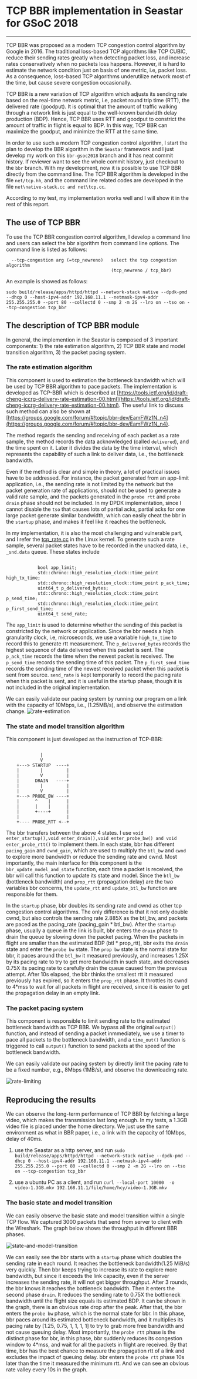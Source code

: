 # TCP BBR implementation in Seastar for GSoC 2018
------

TCP BBR was proposed as a modern TCP congestion control algorithm by Google in 2016. The traditional loss-based TCP algorithms like TCP CUBIC, reduce their sending rates greatly when detecting packet loss, and increase rates conservatively when no packets loss happens. However, it is hard to estimate the network condition just on basis of one metric, i.e, packet loss. As a consequence, loss-based TCP algorithms underutilize network most of the time, but cause severe congestion occasionally.

TCP BBR is a new variation of TCP algorithm which adjusts its sending rate based on the real-time network metric, i.e, packet round trip time (RTT), the delivered rate (goodput). It is optimal that the amount of traffic walking through a network link is just equal to the well-known bandwidth delay production (BDP). Hence, TCP BBR uses RTT and goodput to constrict the amount of traffic in flight is equal to BDP. In this way, TCP BBR can maximize the goodput, and minimize the RTT at the same time.

In order to use such a modern TCP congestion control algorithm, I start the plan to develop the BBR algorithm in the `Seastar` framework and I just develop my work on this `bbr-gsoc2018` branch and it has neat commit history. If reviewer want to see the whole commit history, just checkout to the `bbr` branch. With my development, now it is possible to use TCP BBR directly from the command line. The TCP BBR algorithm is developed in the file `net/tcp.hh`, and the command line related codes are developed in the file `net\native-stack.cc and net\tcp.cc`. 

According to my test, my implementation works well and I will show it in the rest of this report. 



## The use of TCP BBR


To use the TCP BBR congestion control algorithm, I develop a command line and users can select the bbr algorithm from command line options. The command line is listed as follows:

```TCP congestion algorithm options:
  --tcp-congestion arg (=tcp_newreno)   select the tcp congestion algorithm 
                                        (tcp_newreno / tcp_bbr)
```

An example is showed as follows:

`sudo build/release/apps/httpd/httpd --network-stack native --dpdk-pmd --dhcp 0 --host-ipv4-addr 192.168.11.1 --netmask-ipv4-addr 255.255.255.0 --port 80 --collectd 0 --smp 2 -m 2G --lro on --tso on --tcp-congestion tcp_bbr`


## The description of TCP BBR module

In general, the implemention in the Seastar is composed of 3 important components: 1) the rate estimation algorithm, 2) TCP BBR state and model transition algorithm, 3) the packet pacing system.

### The rate estimation algorithm 

This component is used to estimation the bottleneck bandwidth which will be used by TCP BBR algorithm to pace packets. The implementation is developed as TCP-BBR which is described at [https://tools.ietf.org/id/draft-cheng-iccrg-delivery-rate-estimation-00.html](https://tools.ietf.org/id/draft-cheng-iccrg-delivery-rate-estimation-00.html).
The useful link to discuss such method can also be shown at [https://groups.google.com/forum/#!topic/bbr-dev/EamFWz1N_n4](https://groups.google.com/forum/#!topic/bbr-dev/EamFWz1N_n4). 

The method regards the sending and receiving of each packet as a rate sample, the method records the data acknowledged (called `delivered`), and the time spent on it. Later it divides the data by the time interval, which represents the capability of such a link to deliver data, i.e., the bottleneck bandwidth.

Even if the method is clear and simple in theory, a lot of practical issues have to be addressed. For instance, the packet generated from an app-limit application, i.e., the sending rate is not limited by the network but the packet generation rate of applications, should not be used to generate a valid rate sample, and the packets generated in the `probe rtt` and `probe drain` phase should not be included. In my DPDK implementation, since I cannot disable the `tso` that causes lots of partial acks, partial acks for one large packet generate similar bandwidth, which can easily cheat the bbr in the `startup` phase, and makes it feel like it reaches the bottleneck.

In my implementation, it is also the most challenging and vulnerable part, and I refer the  [tcp_rate.cc](https://elixir.bootlin.com/linux/latest/source/net/ipv4/tcp_rate.c) in the Linux kernel. To generate such a rate sample, several packet states have to be recorded in the unacked data, i.e., `_snd.data` queue. These states include
```         

            bool app_limit;  
            std::chrono::high_resolution_clock::time_point high_tx_time;
            std::chrono::high_resolution_clock::time_point p_ack_time;
            uint64_t p_delivered_bytes;
            std::chrono::high_resolution_clock::time_point p_send_time;
            std::chrono::high_resolution_clock::time_point p_first_send_time;
            uint64_t send_rate;
```

The `app_limit` is used to determine whether the sending of this packet is constricted by the network or application. Since the bbr needs a high granularity clock, i.e, microseconds, we use a variable `high_tx_time` to record this to generate rtt measurement. The `p_delivered_bytes` records the highest sequence of data delivered when this packet is sent. The `p_ack_time` records the time when the newest packet is received. The `p_send_time` records the sending time of this packet. The `p_first_send_time` records the sending time of the newest received packet when this packet is sent from source. `send_rate` is kept temporarily to record the pacing rate when this packet is sent, and it is useful in the startup phase, though it is not included in the original implementation.

We can easily validate our pacing system by running our program on a link with the capacity of 10Mbps, i.e., (1.25MB/s), and observe the estimation change.
![rate-estimation](rate-estimation.PNG)

### The state and model transition algorithm

This component is just developed as the instruction of TCP-BBR:

```

             |
             V
    +---> STARTUP  ----+
    |        |         |
    |        V         |
    |      DRAIN   ----+
    |        |         |
    |        V         |
    +---> PROBE_BW ----+
    |      ^    |      |
    |      |    |      |
    |      +----+      |
    |                  |
    +---- PROBE_RTT <--+

```
The bbr transfers between the above 4 states. I use `void enter_startup(),void enter_drain(),void enter_probe_bw() and void enter_probe_rtt()` to implement them. In each state, bbr has different `pacing_gain` and `cwnd_gain`, which are used to multiply the `btl_bw` and `cwnd` to explore more bandwidth or reduce the sending rate and cwnd. Most importantly, the main interface for this component is the `bbr_update_model_and_state` function, each time a packet is received, the bbr will call this function to update its state and model. Since the `btl_bw` (bottleneck bandwidth) and `prop_rtt` (propagation delay) are the two variables bbr concerns, the `update_rtt` and `update_btl_bw` function are responsible for them.

In the `startup` phase, bbr doubles its sending rate and cwnd as other tcp congestion control algorithms. The only difference is that it not only double cwnd, but also controls the sending rate 2.885X as the btl_bw, and packets are paced as the pacing_rate (pacing_gain * btl_bw). After the `startup` phase, usually a queue in the link is built, bbr enters the `drain` phase to drain the queue by slowing down the packet pacing. When the packets in flight are smaller than the estimated BDP (btl * prop_rtt), bbr exits the `drain` state and enter the `probe bw` state. The `prop bw` state is the normal state for bbr, it paces around the `btl_bw` it measured previously, and increases 1.25X by its pacing rate to try to get more bandwidth in such state, and decreases 0.75X its pacing rate to carefully drain the queue caused from the previous attempt. After 10s elapsed, the bbr thinks the smallest rtt it measured previously has expired, so it enters the `prop_rtt` phase. It throttles its cwnd to 4*mss to wait for all packets in flight are received, since it is easier to get the propagation delay in an empty link.

### The packet pacing system

This component is responsible to limit sending rate to the estimated bottleneck bandwidth as TCP BBR. We bypass all the original `output()` function, and instead of sending a packet inmmediately, we use a timer to pace all packets to the bottleneck bandwidth, and a `time_out()` function is triggered to call `output()` function to send packets at the speed of the bottleneck bandwidth.

We can easily validate our pacing system by directly limit the pacing rate to be a fixed number, e.g., 8Mbps (1MB/s), and observe the downloading rate.

![rate-limiting](new-packet-pacing.PNG)




## Reproducing the results 

We can observe the long-term performance of TCP BBR by fetching a large video, which makes the transmission last long enough. In my tests, a 1.3GB video file is placed under the home directory. We just use the same environment as what in BBR paper, i.e., a link with the capacity of 10Mbps, delay of 40ms.

1. use the Seastar as a http server, and run `sudo build/release/apps/httpd/httpd --network-stack native --dpdk-pmd --dhcp 0 --host-ipv4-addr 192.168.11.1 --netmask-ipv4-addr 255.255.255.0 --port 80 --collectd 0 --smp 2 -m 2G --lro on --tso on --tcp-congestion tcp_bbr ` 

2. use a ubuntu PC as a client, and run `curl --local-port 10000  -o video-1.3GB.mkv 192.168.11.1/file/home/hcy/video-1.3GB.mkv`

### The basic state and model transition

We can easily observe the basic state and model transition within a single TCP flow. We captured 3000 packets that send from server to client with the Wireshark. The graph below shows the throughput in different BBR phases. 


![state-and-model-transition](single-flow-behavior.PNG)

We can easily see the bbr starts with a `startup` phase which doubles the sending rate in each round. It reaches the bottleneck bandwidth(1.25 MiB/s) very quickly. Then bbr keeps trying to increase its rate to explore more bandwidth, but since it exceeds the link capacity, even if the server increases the sending rate, it will not get bigger throughput. After 3 rounds, the bbr knows it reaches the bottleneck bandwidth. Then it enters the second phase `drain`. It reduces the sending rate to 0.75X the bottleneck bandwidth until the flight size equals its estimated BDP. It can be shown in the graph, there is an obvious rate drop after the peak. After that, the bbr enters the `probe bw` phase, which is the normal state for bbr. In this phase, bbr paces around its estimated bottleneck bandwidth, and it multiplies its pacing rate by [1.25, 0.75, 1, 1, 1, 1] to try to grab more free bandwidth and not cause queuing delay. Most importantly, the `probe rtt` phase is the distinct phase for bbr, in this phase, bbr suddenly reduces its congestion window to 4*mss, and wait for all the packets in flight are received. By that time, bbr has the best chance to measure the propagation rtt of a link and excludes the impact of queuing delay. bbr enters the `probe rtt` phase 10s later than the time it measured the minimum rtt. And we can see an obvious rate valley every 10s in the graph.  
